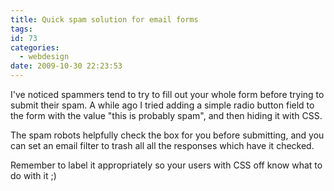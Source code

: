 ```yaml
---
title: Quick spam solution for email forms
tags:
id: 73
categories:
  - webdesign
date: 2009-10-30 22:23:53
---
```


I've noticed spammers tend to try to fill out your whole form before trying to submit their spam. A while ago I tried adding a simple radio button field to the form with the value "this is probably spam", and then hiding it with CSS.

The spam robots helpfully check the box for you before submitting, and you can set an email filter to trash all all the responses which have it checked.

Remember to label it appropriately so your users with CSS off know what to do with it ;)

